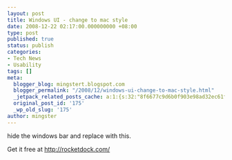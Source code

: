 ```yaml
---
layout: post
title: Windows UI - change to mac style
date: 2008-12-22 02:17:00.000000000 +08:00
type: post
published: true
status: publish
categories:
- Tech News
- Usability
tags: []
meta:
  blogger_blog: mingstert.blogspot.com
  blogger_permalink: "/2008/12/windows-ui-change-to-mac-style.html"
  _jetpack_related_posts_cache: a:1:{s:32:"8f6677c9d6b0f903e98ad32ec61f8deb";a:2:{s:7:"expires";i:1455309311;s:7:"payload";a:3:{i:0;a:1:{s:2:"id";i:180;}i:1;a:1:{s:2:"id";i:98;}i:2;a:1:{s:2:"id";i:520;}}}}
  original_post_id: '175'
  _wp_old_slug: '175'
author: mingster
---
```

<p>hide the windows bar and replace with this.</p>
<p>Get it free at <a href="http://rocketdock.com/">http://rocketdock.com/</a></p>
